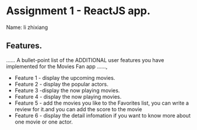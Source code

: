 # Assignment 1 - ReactJS app.

Name: li zhixiang 
## Features.

...... A bullet-point list of the ADDITIONAL user features you have implemented for the  Movies Fan app ......,
 
 + Feature 1 - display the upcoming movies.
 + Feature 2 - display the popular actors.
 + Feature 3 -display the now playing movies.
 + Feature 4 - display the now playing movies.
 + Feature 5 - add the movies you like to the Favorites list, you can write a review for it.and you can add the score to the movie
 + Feature 6 - display the detail infomation if you want to know more about one movie or one actor.